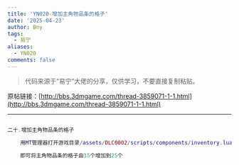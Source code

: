 ```yaml
---
title: 'YN020-增加主角物品条的格子'
date: '2025-04-23'
author: Bny
tags:
  - 易宁
aliases:
  - YN020
comments: false
---
```


> 代码来源于“易宁”大佬的分享，仅供学习，不要直接复制粘贴。

原帖链接：[http://bbs.3dmgame.com/thread-3859071-1-1.html](http://bbs.3dmgame.com/thread-3859071-1-1.html)

---

```lua  

二十.增加主角物品条的格子	用MT管理器打开游戏目录/assets/DLC0002/scripts/components/inventory.lua文件，将local MAXSLOTS = 15替换为local MAXSLOTS = 25	即可将主角物品条的格子由15个增加到25个

```  


